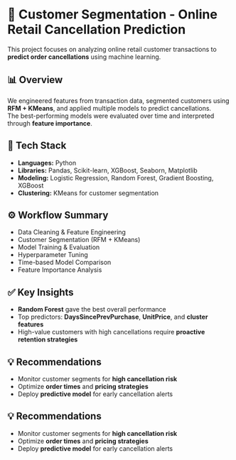# 🛒  Customer Segmentation - Online Retail Cancellation Prediction

This project focuses on analyzing online retail customer transactions to **predict order cancellations** using machine learning.


## 📊 Overview

We engineered features from transaction data, segmented customers using **RFM + KMeans**, and applied multiple models to predict cancellations.  
The best-performing models were evaluated over time and interpreted through **feature importance**.


## 🔧 Tech Stack

- **Languages:** Python  
- **Libraries:** Pandas, Scikit-learn, XGBoost, Seaborn, Matplotlib  
- **Modeling:** Logistic Regression, Random Forest, Gradient Boosting, XGBoost  
- **Clustering:** KMeans for customer segmentation


## ⚙️ Workflow Summary

- Data Cleaning & Feature Engineering  
- Customer Segmentation (RFM + KMeans)  
- Model Training & Evaluation  
- Hyperparameter Tuning  
- Time-based Model Comparison  
- Feature Importance Analysis  


## ✅ Key Insights

- **Random Forest** gave the best overall performance  
- Top predictors: **DaysSincePrevPurchase**, **UnitPrice**, and **cluster features**  
- High-value customers with high cancellations require **proactive retention strategies**


## 💡 Recommendations

- Monitor customer segments for **high cancellation risk**  
- Optimize **order times** and **pricing strategies**  
- Deploy **predictive model** for early cancellation alerts



## 💡 Recommendations

- Monitor customer segments for **high cancellation risk**  
- Optimize **order times** and **pricing strategies**  
- Deploy **predictive model** for early cancellation alerts
